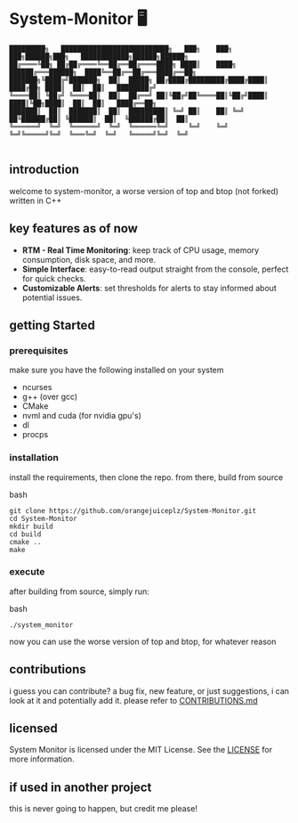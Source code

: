 # System-Monitor 🖥️

```
█████████╗   ███████████████████████████╗   ███╗    ███╗   ███╗██████╗███╗   ████████████╗██████╗██████╗ 
██╔════╚██╗ ██╔██╔════╚══██╔══██╔════████╗ ████║    ████╗ ██████╔═══██████╗  ████╚══██╔══██╔═══████╔══██╗
███████╗╚████╔╝███████╗  ██║  █████╗ ██╔████╔█████████╔████╔████║   ████╔██╗ ████║  ██║  ██║   ████████╔╝
╚════██║ ╚██╔╝ ╚════██║  ██║  ██╔══╝ ██║╚██╔╝██╚════██║╚██╔╝████║   ████║╚██╗████║  ██║  ██║   ████╔══██╗
███████║  ██║  ███████║  ██║  █████████║ ╚═╝ ██║    ██║ ╚═╝ ██╚██████╔██║ ╚██████║  ██║  ╚██████╔██║  ██║
╚══════╝  ╚═╝  ╚══════╝  ╚═╝  ╚══════╚═╝     ╚═╝    ╚═╝     ╚═╝╚═════╝╚═╝  ╚═══╚═╝  ╚═╝   ╚═════╝╚═╝  ╚═╝
                                                                                                         
```
## introduction

welcome to system-monitor, a worse version of top and btop (not forked) written in C++

## key features as of now

- **RTM - Real Time Monitoring**: keep track of CPU usage, memory consumption, disk space, and more.
- **Simple Interface**: easy-to-read output straight from the console, perfect for quick checks.
- **Customizable Alerts**: set thresholds for alerts to stay informed about potential issues.

## getting Started

### prerequisites

make sure you have the following installed on your system

- ncurses
- g++ (over gcc)
- CMake
- nvml and cuda (for nvidia gpu's)
- dl
- procps

### installation 

install the requirements, then clone the repo. from there, build from source

bash 
```
git clone https://github.com/orangejuiceplz/System-Monitor.git
cd System-Monitor
mkdir build
cd build
cmake ..
make
```
### execute

after building from source, simply run:

bash
```
./system_monitor
```

now you can use the worse version of top and btop, for whatever reason

## contributions

i guess you can contribute? a bug fix, new feature, or just suggestions, i can look at it and potentially add it. please refer to [CONTRIBUTIONS.md](https://github.com/orangejuiceplz/System-Monitor/blob/main/CONTRIBUTIONS.md)

## licensed

System Monitor is licensed under the MIT License. See the  [LICENSE](https://github.com/orangejuiceplz/System-Monitor/blob/main/LICENSE) for more information.

## if used in another project

this is never going to happen, but credit me please! 
